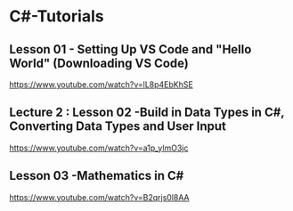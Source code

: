 # C#-Tutorials

## Lesson 01 - Setting Up VS Code and "Hello World" (Downloading VS Code)
https://www.youtube.com/watch?v=lL8p4EbKhSE


## Lecture 2 : Lesson 02 -Build in Data Types in C#, Converting Data Types and User Input 
https://www.youtube.com/watch?v=a1p_ylmO3jc

## Lesson 03 -Mathematics in C#
https://www.youtube.com/watch?v=B2qrjs0l8AA

